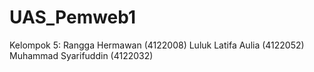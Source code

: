 # UAS_Pemweb1
Kelompok 5:
  Rangga Hermawan (4122008)
  Luluk Latifa Aulia (4122052)
  Muhammad Syarifuddin (4122032)

